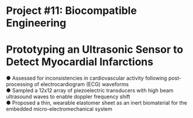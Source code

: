 # Project #11: Biocompatible Engineering
# Prototyping an Ultrasonic Sensor to Detect Myocardial Infarctions 

● Assessed for inconsistencies in cardiovascular activity following post-processing of electrocardiogram (ECG) waveforms                 
● Sampled a 12x12 array of piezoelectric transducers with high beam ultrasound waves to enable doppler frequency shift          
● Proposed a thin, wearable elastomer sheet as an inert biomaterial for the embedded micro-electromechanical system 

